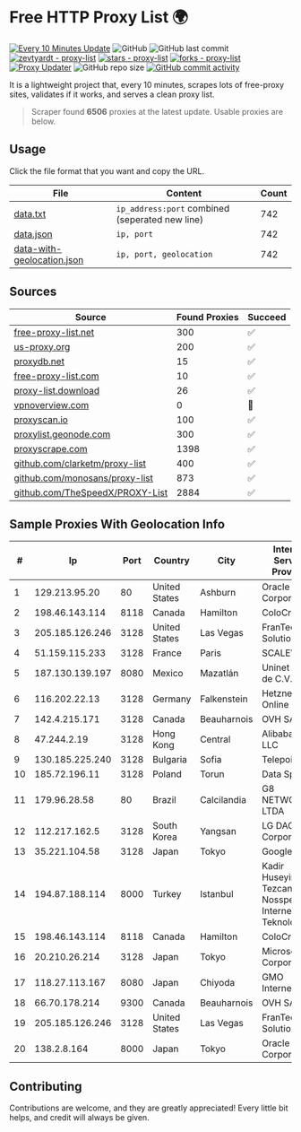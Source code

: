 
# Free HTTP Proxy List 🌍

[![Every 10 Minutes Update](https://github.com/mertguvencli/http-proxy-list/actions/workflows/main.yml/badge.svg?branch=main)](https://github.com/mertguvencli/http-proxy-list/actions/workflows/main.yml)
![GitHub](https://img.shields.io/github/license/mertguvencli/http-proxy-list)
![GitHub last commit](https://img.shields.io/github/last-commit/mertguvencli/http-proxy-list)
[![zevtyardt - proxy-list](https://img.shields.io/static/v1?label=zevtyardt&message=proxy-list&color=blue&logo=github)](https://github.com/zevtyardt/proxy-list "Go to GitHub repo")
[![stars - proxy-list](https://img.shields.io/github/stars/zevtyardt/proxy-list?style=social)](https://github.com/zevtyardt/proxy-list)
[![forks - proxy-list](https://img.shields.io/github/forks/zevtyardt/proxy-list?style=social)](https://github.com/zevtyardt/proxy-list)
[![Proxy Updater](https://github.com/zevtyardt/proxy-list/workflows/Proxy%20Updater/badge.svg)](https://github.com/zevtyardt/proxy-list/actions?query=workflow:"Proxy+Updater")
![GitHub repo size](https://img.shields.io/github/repo-size/zevtyardt/proxy-list)
[![GitHub commit activity](https://img.shields.io/github/commit-activity/m/zevtyardt/proxy-list?logo=commits)](https://github.com/zevtyardt/proxy-list/commits/main)

It is a lightweight project that, every 10 minutes, scrapes lots of free-proxy sites, validates if it works, and serves a clean proxy list.

> Scraper found **6506** proxies at the latest update. Usable proxies are below.

## Usage

Click the file format that you want and copy the URL.

|File|Content|Count|
|----|-------|-----|
|[data.txt](https://raw.githubusercontent.com/mertguvencli/http-proxy-list/main/proxy-list/data.txt)|`ip_address:port` combined (seperated new line)|742|
|[data.json](https://raw.githubusercontent.com/mertguvencli/http-proxy-list/main/proxy-list/data.json)|`ip, port`|742|
|[data-with-geolocation.json](https://raw.githubusercontent.com/mertguvencli/http-proxy-list/main/proxy-list/data-with-geolocation.json)|`ip, port, geolocation`|742|

## Sources

|Source|Found Proxies|Succeed|
|------|-------------|-------|
|[free-proxy-list.net](https://free-proxy-list.net)|300|✅|
|[us-proxy.org](https://www.us-proxy.org)|200|✅|
|[proxydb.net](http://proxydb.net)|15|✅|
|[free-proxy-list.com](https://free-proxy-list.com/?page=&port=&type%5B%5D=http&type%5B%5D=https&up_time=0&search=Search)|10|✅|
|[proxy-list.download](https://www.proxy-list.download/HTTP)|26|✅|
|[vpnoverview.com](https://vpnoverview.com/privacy/anonymous-browsing/free-proxy-servers)|0|🚫|
|[proxyscan.io](https://www.proxyscan.io)|100|✅|
|[proxylist.geonode.com](https://proxylist.geonode.com/api/proxy-list?limit=300&page=1&sort_by=lastChecked&sort_type=desc&protocols=http,https)|300|✅|
|[proxyscrape.com](https://api.proxyscrape.com/v2/?request=displayproxies&protocol=http&timeout=10000&country=all&ssl=all&anonymity=all)|1398|✅|
|[github.com/clarketm/proxy-list](https://raw.githubusercontent.com/clarketm/proxy-list/master/proxy-list-raw.txt)|400|✅|
|[github.com/monosans/proxy-list](https://raw.githubusercontent.com/monosans/proxy-list/main/proxies/http.txt)|873|✅|
|[github.com/TheSpeedX/PROXY-List](https://raw.githubusercontent.com/TheSpeedX/PROXY-List/master/http.txt)|2884|✅|


## Sample Proxies With Geolocation Info

|#|Ip|Port|Country|City|Internet Service Provider|
|-|--|----|-------|----|-------------------------|
|1|129.213.95.20|80|United States|Ashburn|Oracle Corporation|
|2|198.46.143.114|8118|Canada|Hamilton|ColoCrossing|
|3|205.185.126.246|3128|United States|Las Vegas|FranTech Solutions|
|4|51.159.115.233|3128|France|Paris|SCALEWAY|
|5|187.130.139.197|8080|Mexico|Mazatlán|Uninet S.A. de C.V.|
|6|116.202.22.13|3128|Germany|Falkenstein|Hetzner Online GmbH|
|7|142.4.215.171|3128|Canada|Beauharnois|OVH SAS|
|8|47.244.2.19|3128|Hong Kong|Central|Alibaba.com LLC|
|9|130.185.225.240|3128|Bulgaria|Sofia|Telepoint Ltd|
|10|185.72.196.11|3128|Poland|Torun|Data Space|
|11|179.96.28.58|80|Brazil|Calcilandia|G8 NETWORKS LTDA|
|12|112.217.162.5|3128|South Korea|Yangsan|LG DACOM Corporation|
|13|35.221.104.58|3128|Japan|Tokyo|Google LLC|
|14|194.87.188.114|8000|Turkey|Istanbul|Kadir Huseyin Tezcan Nosspeed Internet Teknolojileri|
|15|198.46.143.114|8118|Canada|Hamilton|ColoCrossing|
|16|20.210.26.214|3128|Japan|Tokyo|Microsoft Corporation|
|17|118.27.113.167|8080|Japan|Chiyoda|GMO Internet, Inc.|
|18|66.70.178.214|9300|Canada|Beauharnois|OVH SAS|
|19|205.185.126.246|3128|United States|Las Vegas|FranTech Solutions|
|20|138.2.8.164|8000|Japan|Tokyo|Oracle Corporation|



## Contributing

Contributions are welcome, and they are greatly appreciated! Every
little bit helps, and credit will always be given.

